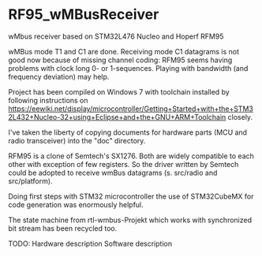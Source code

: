 # RF95_wMBusReceiver
wMbus receiver based on STM32L476 Nucleo and Hoperf RFM95

wMBus mode T1 and C1 are done. Receiving mode C1 datagrams is not good
now because of missing channel coding: RFM95 seems having problems with
clock long 0- or 1-sequences. Playing with bandwidth (and frequency deviation)
may help.

Project has been compiled on Windows 7 with toolchain installed by following instructions
on https://eewiki.net/display/microcontroller/Getting+Started+with+the+STM32L432+Nucleo-32+using+Eclipse+and+the+GNU+ARM+Toolchain
closely.

I've taken the liberty of copying documents for hardware parts (MCU and radio transceiver)
into the "doc" directory.

RFM95 is a clone of Semtech's SX1276. Both are widely compatible to each other
with exception of few registers. So the driver written by Semtech could be adopted to
receive wmBus datagrams (s. src/radio and src/platform).

Doing first steps with STM32 microcontroller the use of STM32CubeMX for
code generation was enormously helpful.

The state machine from rtl-wmbus-Projekt which works with synchronized bit stream has been recycled too.

TODO:
	Hardware description
	Software description
